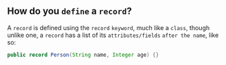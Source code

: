 How do you `define` a `record`?
---
A `record` is defined using the `record` `keyword`, much like a `class`, though unlike one, a `record` has a list of its `attributes/fields` `after the name`, like so:

```java
public record Person(String name, Integer age) {}  
```